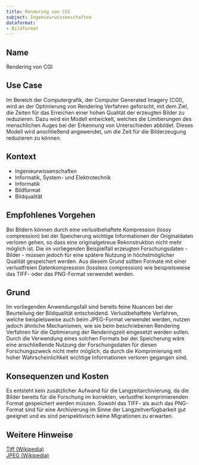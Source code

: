 ```yaml
---
title: Rendering von CGI
subject: Ingenieurwissenschaften
dataformat:
- Bildformat
---
```


## Name  
Rendering von CGI

## Use Case    
Im Bereich der Computergrafik, der Computer Generated Imagery (CGI), wird an der Optimierung von Rendering Verfahren geforscht, mit dem Ziel, die Zeiten für das Erreichen einer hohen Qualität der erzeugten Bilder zu reduzieren.
Dazu wird ein Modell entwickelt, welches die Limitierungen des menschlichen Auges bei der Erkennung von Unterschieden abbildet. Dieses Modell wird anschließend angewendet, um die Zeit für die Bilderzeugung reduzieren zu können.

## Kontext  
* Ingenieurwissenschaften  
* Informatik, System- und Elektrotechnik  
* Informatik    
* Bildformat  
* Bildqualität  

## Empfohlenes Vorgehen    
Bei Bildern können durch eine verlustbehaftete Kompression (lossy compression) bei der Speicherung wichtige Informationen der Originaldaten verloren gehen, so dass eine originalgetreue Rekonstruktion nicht mehr möglich ist. Die im vorliegenden Beispielfall erzeugten Forschungsdaten - Bilder - müssen jedoch für eine spätere Nutzung in höchstmöglicher Qualität gespeichert werden. Aus diesem Grund sollten Formate mit einer verlustfreien Datenkompression (lossless compression) wie beispielsweise das TIFF- oder das PNG-Format verwendet werden.

## Grund  
Im vorliegenden Anwendungsfall sind bereits feine Nuancen bei der Beurteilung der Bildqualität entscheidend. Verlustbehaftete Verfahren, welche beispielsweise auch beim JPEG-Format verwendet werden, nutzen jedoch ähnliche Mechanismen, wie sie beim beschriebenen Rendering Verfahren für die Optimierung der Renderingzeit eingesetzt werden sollen. Durch die Verwendung eines solchen Formats bei der Speicherung wäre eine anschließende Nutzung der Forschungsdaten für diesen Forschungszweck nicht mehr möglich, da durch die Komprimierung mit hoher Wahrscheinlichkeit wichtige Informationen verloren gegangen sind.

## Konsequenzen und Kosten  
Es entsteht kein zusätzlicher Aufwand für die Langzeitarchivierung, da die Bilder bereits für die Forschung im korrekten, verlustfrei komprimierenden Format gespeichert werden müssen. Sowohl das TIFF- als auch das PNG-Format sind für eine Archivierung im Sinne der Langzeitverfügbarkeit gut geeignet und es sind perspektivisch keine Migrationen zu erwarten. 

## Weitere Hinweise    
[Tiff (Wikipedia)](https://en.wikipedia.org/wiki/TIFF)  
[JPEG (Wikipedia)](https://en.wikipedia.org/wiki/JPEG)  

